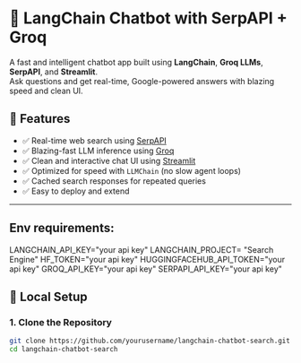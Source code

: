 # 🔎 LangChain Chatbot with SerpAPI + Groq

A fast and intelligent chatbot app built using **LangChain**, **Groq LLMs**, **SerpAPI**, and **Streamlit**.  
Ask questions and get real-time, Google-powered answers with blazing speed and clean UI.

## 🚀 Features

- ✅ Real-time web search using [SerpAPI](https://serpapi.com/)
- ✅ Blazing-fast LLM inference using [Groq](https://groq.com/)
- ✅ Clean and interactive chat UI using [Streamlit](https://streamlit.io/)
- ✅ Optimized for speed with `LLMChain` (no slow agent loops)
- ✅ Cached search responses for repeated queries
- ✅ Easy to deploy and extend

---

## Env requirements:
LANGCHAIN_API_KEY="your api key"
LANGCHAIN_PROJECT= "Search Engine"
HF_TOKEN="your api key"
HUGGINGFACEHUB_API_TOKEN="your api key"
GROQ_API_KEY="your api key"
SERPAPI_API_KEY="your api key"


## 🧪 Local Setup

### 1. Clone the Repository

```bash
git clone https://github.com/yourusername/langchain-chatbot-search.git
cd langchain-chatbot-search

